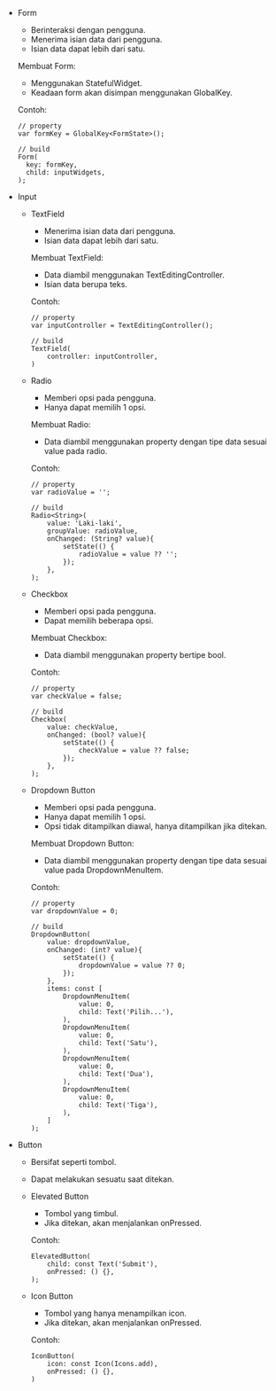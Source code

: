 - Form
  - Berinteraksi dengan pengguna.
  - Menerima isian data dari pengguna.
  - Isian data dapat lebih dari satu.

  Membuat Form:
  - Menggunakan StatefulWidget.
  - Keadaan form akan disimpan menggunakan GlobalKey<FormState>.

  Contoh:
  ```
  // property
  var formKey = GlobalKey<FormState>();

  // build
  Form(
    key: formKey,
    child: inputWidgets,
  );
  ```

- Input
  - TextField
    - Menerima isian data dari pengguna.
    - Isian data dapat lebih dari satu.

    Membuat TextField:
    - Data diambil menggunakan TextEditingController.
    - Isian data berupa teks.

    Contoh:
    ```
    // property
    var inputController = TextEditingController();

    // build
    TextField(
        controller: inputController,
    )
    ```

  - Radio
    - Memberi opsi pada pengguna.
    - Hanya dapat memilih 1 opsi.

    Membuat Radio:
    - Data diambil menggunakan property dengan tipe data sesuai value pada radio.

    Contoh:
    ```
    // property
    var radioValue = '';

    // build
    Radio<String>(
        value: 'Laki-laki',
        groupValue: radioValue,
        onChanged: (String? value){
            setState(() {
                radioValue = value ?? '';
            });
        },
    );
    ```

  - Checkbox
    - Memberi opsi pada pengguna.
    - Dapat memilih beberapa opsi.

    Membuat Checkbox:
    - Data diambil menggunakan property bertipe bool.

    Contoh:
    ```
    // property
    var checkValue = false;

    // build
    Checkbox(
        value: checkValue,
        onChanged: (bool? value){
            setState(() {
                checkValue = value ?? false;
            });
        },
    );
    ```

  - Dropdown Button
    - Memberi opsi pada pengguna.
    - Hanya dapat memilih 1 opsi.
    - Opsi tidak ditampilkan diawal, hanya ditampilkan jika ditekan.

    Membuat Dropdown Button:
    - Data diambil menggunakan property dengan tipe data sesuai value pada DropdownMenuItem.

    Contoh:
    ```
    // property
    var dropdownValue = 0;

    // build
    DropdownButton(
        value: dropdownValue,
        onChanged: (int? value){
            setState(() {
                dropdownValue = value ?? 0;
            });
        },
        items: const [
            DropdownMenuItem(
                value: 0,
                child: Text('Pilih...'),
            ),
            DropdownMenuItem(
                value: 0,
                child: Text('Satu'),
            ),
            DropdownMenuItem(
                value: 0,
                child: Text('Dua'),
            ),
            DropdownMenuItem(
                value: 0,
                child: Text('Tiga'),
            ),
        ]
    );
    ```

- Button
  - Bersifat seperti tombol.
  - Dapat melakukan sesuatu saat ditekan.

  - Elevated Button
    - Tombol yang timbul.
    - Jika ditekan, akan menjalankan onPressed.

    Contoh:
    ```
    ElevatedButton(
        child: const Text('Submit'),
        onPressed: () {},
    );
    ```

  - Icon Button
    - Tombol yang hanya menampilkan icon.
    - Jika ditekan, akan menjalankan onPressed.

    Contoh:
    ```
    IconButton(
        icon: const Icon(Icons.add),
        onPressed: () {},
    )
    ```